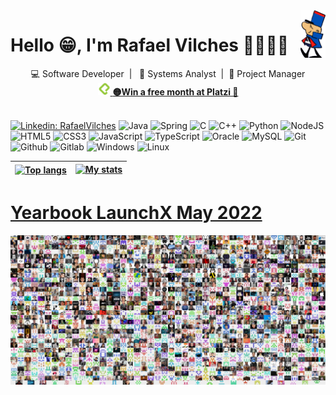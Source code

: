<img align='right' src="images/sgtodd.png" alt="" width="40"/>
<h1>Hello 😁, I'm Rafael Vilches 🐱‍👤🤽‍♂️</h1>
<div align="center">
💻 Software Developer&nbsp;&nbsp;|&nbsp;&nbsp; 🔭 Systems Analyst&nbsp;&nbsp;|&nbsp;&nbsp;🚢 Project Manager 
</div>
<div align="center">
    <a href="https://platzi.com/r/leafar/" target="_blank">
        <img width="20" src="./images/platzi.png" alt="platzi logo" style="color:white">
        <b>🟡Win a free month at Platzi 🎁</b>
    </a>
</div>
<br>

[![Linkedin: RafaelVilches](https://img.shields.io/badge/-RafaelVilches-blue?style=flat-square&logo=Linkedin&logoColor=white&link=https://www.linkedin.com/in/rafael-vilches/)](https://www.linkedin.com/in/rafael-vilches/)
![Java](https://img.shields.io/badge/-Java-E34A86?style=flat-square&logo=java)
![Spring](https://img.shields.io/badge/Spring-6DB33F?style=flat-square&logo=spring&logoColor=white)
![C](https://img.shields.io/badge/C-gray.svg?style=flat-square&logo=c)
![C++](https://img.shields.io/badge/C++-blue.svg?style=flat-square&logo=c%2B%2B)
![Python](https://img.shields.io/badge/Python-black?style=flat-square&logo=python&logoColor=green)
![NodeJS](https://img.shields.io/badge/Node.js-43853D?style=flat-square&logo=node.js&logoColor=white)
![HTML5](https://img.shields.io/badge/html5-%23E34F26.svg?style=flat-square&logo=html5&logoColor=white)
![CSS3](https://img.shields.io/badge/css3-%231572B6.svg?style=flat-square&logo=css3&logoColor=white)
![JavaScript](https://img.shields.io/badge/JavaScript-323330?style=flat-square&logo=javascript&logoColor=F7DF1E)
![TypeScript](https://img.shields.io/badge/TypeScript-007ACC?style=flat-square&logo=typescript&logoColor=white)
![Oracle](https://img.shields.io/badge/-Oracle-F80000?style=flat-square&logo=oracle&logoColor=black)
![MySQL](https://img.shields.io/badge/-MySQL-005C84?style=flat-square&logo=mysql&logoColor=black)
![Git](https://img.shields.io/badge/Git-E44C30?style=flat-square&logo=git&logoColor=white)
![Github](https://img.shields.io/badge/GitHub-100000?style=flat-square&logo=github&logoColor=white)
![Gitlab](https://img.shields.io/badge/GitLab-330F63?style=flat-square&logo=gitlab&logoColor=white)
![Windows](https://img.shields.io/badge/Windows-0078D6?style=flat-square&logo=windows&logoColor=white)
![Linux](https://img.shields.io/badge/Linux-FCC624?style=flat-square&logo=linux&logoColor=black)


| <a href="https://github.com/anuraghazra/github-readme-stats" title="Most Used Language"><img align="center" src="https://github-readme-stats-git-master-doguedogue.vercel.app/api/top-langs/?username=doguedogue&hide=SCSS,CSS,HTML,CSS,Jupyter%20Notebook,Vue,Dockerfile,Shell,Typescript&layout=compac&theme=tokyonight" alt="Top langs" /> </a> | <a href="https://github.com/anuraghazra/github-readme-stats"><img src="https://github-readme-stats-git-master-doguedogue.vercel.app/api?username=doguedogue&show_icons=true&theme=tokyonight" alt="My stats" /></a> |
| ------------- | ------------- |


<a href="https://yearbook-nodejs.herokuapp.com/" title="Yearbook LaunchX May 2022 Woopa!"> <h1>Yearbook LaunchX May 2022</h1> </a>
<img align="center" src="./images/yearbook-nodejs.png" />

